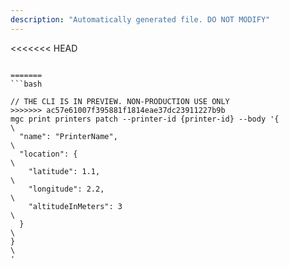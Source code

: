 ```yaml
---
description: "Automatically generated file. DO NOT MODIFY"
---
```


<<<<<<< HEAD
```cli

=======
```bash

// THE CLI IS IN PREVIEW. NON-PRODUCTION USE ONLY
>>>>>>> ac57e61007f395881f1814eae37dc23911227b9b
mgc print printers patch --printer-id {printer-id} --body '{\
  "name": "PrinterName",\
  "location": {\
    "latitude": 1.1,\
    "longitude": 2.2,\
    "altitudeInMeters": 3\
  }\
}\
'

```